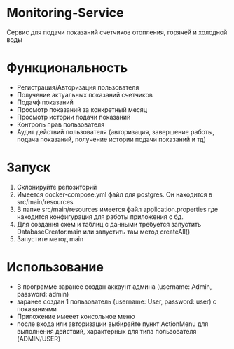 # Monitoring-Service

Сервис для подачи показаний счетчиков отопления, горячей и холодной воды



# Функциональность
- Регистрация/Авторизация пользователя
- Получение актуальных показаний счетчиков
- Подачф показаний
- Просмотр показаний за конкретный месяц
- Просмотр истории подачи показаний
- Контроль прав пользователя
- Аудит действий пользователя (авторизация, завершение работы, подача показаний, получение истории подачи показаний и тд)

# Запуск
1. Склонируйте репозиторий
2. Имеется docker-compose.yml файл для postgres. Он находится в src/main/resources
3. В папке src/main/resources имеется файл application.properties где находится конфигурация для работы приложения с бд.
4. Для создания схем и таблиц с данными требуется запустить DatabaseCreator.main или запустить там метод createAll()
5. Запустите метод main

# Использование
- В программе заранее создан аккаунт админа (username: Admin, password: admin)
- заранее создан 1 пользователь (username: User, password: user) с показаниями
- Приложение имееет консольное меню 
- после входа или авторизации выбирайте пункт ActionMenu для выполнения действий, характерных для типа пользователя (ADMIN/USER)





